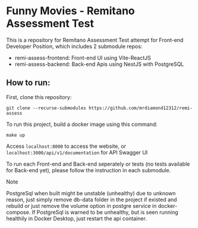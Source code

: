 # Funny Movies - Remitano Assessment Test

This is a repository for Remitano Assessment Test attempt for Front-end Developer Position, which includes 2 submodule repos:
 - remi-assess-frontend: Front-end UI using Vite-ReactJS
 - remi-assess-backend: Back-end Apis using NestJS with PostgreSQL

## How to run:
First, clone this repository:
```
git clone --recurse-submodules https://github.com/mrdiamond12312/remi-assess
```
To run this project, build a docker image using this command:
```
make up
```
Access ```localhost:8000``` to access the website, or ```localhost:3000/api/v1/documentation``` for API Swagger UI

To run each Front-end and Back-end seperately or tests (no tests available for Back-end yet), please follow the instruction in each submodule.

> [!NOTE]
> PostgreSql when built might be unstable (unhealthy) due to unknown reason, just simply remove db-data folder in the project if existed and rebuild or just remove the volume option in postgre service in docker-compose.
> If PostgreSql is warned to be unhealthy, but is seen running healthily in Docker Desktop, just restart the api container. 

